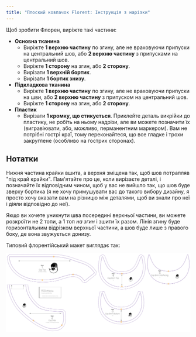 ```yaml
---
title: "Плоский ковпачок Florent: Інструкція з нарізки"
---
```


Щоб зробити Флорен, виріжте такі частини:

- **Основна тканина**
  - Виріжте **1 верхню частину** по згину, але не враховуючи припуски на центральний шов, або **2 верхню частину** з припусками на центральний шов.
  - Виріжте **1 сторону** на згин, або **2 сторону**.
  - Вирізати **1 верхній бортик**.
  - Вирізати **1 бортик знизу**.
- **Підкладкова тканина**
  - Виріжте **1 верхню частину** по згину, але не враховуючи припуски на шви, або **2 верхню частину** з припуском на центральний шов.
  - Виріжте **1 сторону** на згин, або **2 сторону**.
- **Пластик**
  - Вирізати **1 кромку, що стикується**. Приклейте деталь викрійки до пластику, не робіть на ньому надрізи, але ви можете позначити їх (вигравіювати, або, можливо, перманентним маркером). Вам не потрібні гострі краї, тому переконайтеся, що все гладке і трохи закруглене (особливо на гострих сторонах).

## Нотатки

Нижня частина крайки вшита, а верхня зміщена так, щоб шов потрапляв "під край крайки". Пам'ятайте про це, коли вирізаєте деталі, і позначайте їх відповідним чином, щоб у вас не вийшло так, що шов буде зверху бортика (я не хочу примушувати вас до такого вибору дизайну, я просто хочу вказати вам на різницю між деталями, щоб ви знали про неї і діяли відповідно до неї).

Якщо ви хочете уникнути шва посередині верхньої частини, ви можете розкроїти не 2 топи, а 1 топ _на згин_ і зшити їх разом. Лінія згину буде горизонтальним відрізком верхньої частини, а шов буде лише з правого боку, де вона звужується донизу.

Типовий флорентійський макет виглядає так:

![Типовий флорентійський макет](layout.svg)
